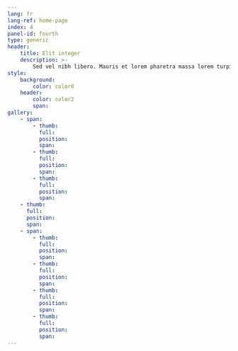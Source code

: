 ```yaml
---
lang: fr
lang-ref: home-page
index: 4
panel-id: fourth
type: generic
header:
    title: Elit integer
    description: >-
        Sed vel nibh libero. Mauris et lorem pharetra massa lorem turpis congue pulvinar. Vivamus sed feugiat finibus. Duis amet bibendum amet sed. Duis mauris ex, dapibus sed ligula tempus volutpat magna etiam.
style:
    background:
        color: color0
    header:
        color: color2
        span:
gallery:
    - span:
        - thumb:
          full:
          position:
          span:
        - thumb:
          full:
          position:
          span:
        - thumb:
          full:
          position:
          span:
    - thumb:
      full:
      position:
      span:
    - span:
        - thumb:
          full:
          position:
          span:
        - thumb:
          full:
          position:
          span:
        - thumb:
          full:
          position:
          span:
        - thumb:
          full:
          position:
          span:
---
```

<div class="gallery">
    <div class="group span-3">
        <a href="{{ 'assets/images/fullsize/drone.jpg' | absolute_url }}" class="image filtered span-3" data-position="bottom"><img class="lazy-loading" src="{{ 'assets/images/thumbnail/drone.jpg' | absolute_url }}" data-src="{{ 'assets/images/fullsize/drone.jpg' | absolute_url }}" alt="" /></a>
        <a href="{{ 'assets/images/fullsize/mars_jezero-crater.jpg' | absolute_url }}" class="image filtered span-1-5" data-position="center"><img class="lazy-loading" src="{{ 'assets/images/thumbnail/mars_jezero-crater.jpg' | absolute_url }}" data-src="{{ 'assets/images/fullsize/mars_jezero-crater.jpg' | absolute_url }}" alt="" /></a>
        <a href="{{ 'assets/images/fullsize/gpim.jpg' | absolute_url }}" class="image filtered span-1-5" data-position="bottom"><img class="lazy-loading" src="{{ 'assets/images/thumbnail/gpim.jpg' | absolute_url }}" data-src="{{ 'assets/images/fullsize/gpim.jpg' | absolute_url }}" alt="" /></a>
    </div>
    <a href="{{ 'assets/images/fullsize/saturn_testing.jpg' | absolute_url }}" class="image filtered span-2-5" data-position="top"><img class="lazy-loading" src="{{ 'assets/images/thumbnail/saturn_testing.jpg' | absolute_url }}" data-src="{{ 'assets/images/fullsize/saturn_testing.jpg' | absolute_url }}" alt="" /></a>
    <div class="group span-4-5">
        <a href="{{ 'assets/images/fullsize/hr-9024_cme.jpg' | absolute_url }}" class="image filtered span-3" data-position="center"><img class="lazy-loading" src="{{ 'assets/images/thumbnail/hr-9024_cme.jpg' | absolute_url }}" data-src="{{ 'assets/images/fullsize/hr-9024_cme.jpg' | absolute_url }}" alt="" /></a>
        <a href="{{ 'assets/images/fullsize/jupiter_abyss.jpg' | absolute_url }}" class="image filtered span-1-5" data-position="center"><img class="lazy-loading" src="{{ 'assets/images/thumbnail/jupiter_abyss.jpg' | absolute_url }}" data-src="{{ 'assets/images/fullsize/jupiter_abyss.jpg' | absolute_url }}" alt="" /></a>
        <a href="{{ 'assets/images/fullsize/ngc-6543.jpg' | absolute_url }}" class="image filtered span-1-5" data-position="bottom"><img class="lazy-loading" src="{{ 'assets/images/thumbnail/ngc-6543.jpg' | absolute_url }}" data-src="{{ 'assets/images/fullsize/ngc-6543.jpg' | absolute_url }}" alt="" /></a>
        <a href="{{ 'assets/images/fullsize/ngc-3169.jpg' | absolute_url }}" class="image filtered span-3" data-position="top"><img class="lazy-loading" src="{{ 'assets/images/thumbnail/ngc-3169.jpg' | absolute_url }}" data-src="{{ 'assets/images/fullsize/ngc-3169.jpg' | absolute_url }}" alt="" /></a>
    </div>
    <a href="{{ 'assets/images/fullsize/sls-core_staging.jpg' | absolute_url }}" class="image filtered span-2-5" data-position="right"><img class="lazy-loading" src="{{ 'assets/images/thumbnail/sls-core_staging.jpg' | absolute_url }}" data-src="{{ 'assets/images/fullsize/sls-core_staging.jpg' | absolute_url }}" alt="" /></a>
</div>
